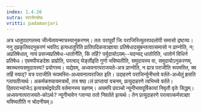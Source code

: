 ```yaml
---
index: 1.4.26
sutra: पराजेरसोढः
vritti: padamanjari
---
```


 अत्र धातुपाठगतस्य जीत्येतावन्मात्रस्यानुकरणम्। ततः परापूर्वो जिः पराजिरित्युतरपदलोपी समासो द्रष्टव्यः। ननु ठ्प्रकृतिवदनुकरणं भवतिऽ इत्यधातुरिति प्रातिपदिकसञ्ज्ञायाः प्रतिषेधादसुबन्तत्वात्समासो न प्राप्नोति, न; अप्रतिषेधात्, नायं प्रसज्यप्रतिषेधः-धातोर्नेति, किं तर्हि? पर्युदासोऽयम्--यदन्यद् धातोरिति, धातोर्न विधिर्न प्रतिषेधः। एवमपीयङदेशः प्राप्रोति, परत्वाद् घेर्ङ्तीइति गुणो भविष्यतीति, समुदायस्य वा, समुदायोऽनुकरणम्, क्वस्थस्यसमुदायस्य? प्रयोगस्य। यद्येवम्, अध्ययनात्पराजयते-अत्र प्राप्नोति, न ह्यत्र पराजीति रूपमस्ति, क्व तर्हि स्याद्? यत्र पराजीति रूपमस्ति-अध्ययनात्पराजित इति। उदाहरणे पराजिर्न्युनीभावे वर्तते-अध्येतुं ह्रसति ग्लायतीत्यर्थः। अकर्मकश्चायमत्रार्थे, तत्र षष्ठ।लं प्राप्तायां वचनम्, प्रत्युदाहरणे त्वभिभवे वर्तते। ठ्विपराभ्यांजेःऽ इत्यत्रार्थद्वयेऽपि वर्तमानस्य ग्रहणम्। अयमपि प्रपञ्चो न्यूनीभावपूर्विकायां निवृतौ वृतेः सिद्धम्। अध्ययनात्पराजयते-कोऽर्थः? न्यूनीभावेन ग्लान्या ततो निवर्तते इत्यर्थः। तेन प्रत्युदाहरणे परत्वात्कर्मसञ्ज्ञा भविष्यतीति न चोदनीयम्॥